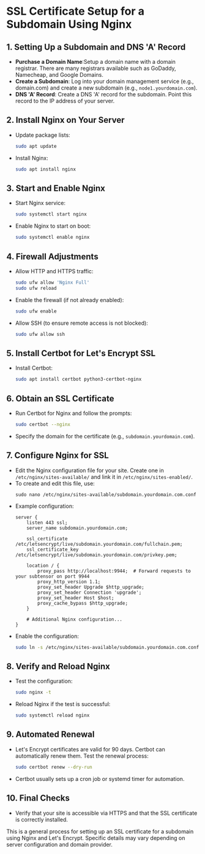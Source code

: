 
# SSL Certificate Setup for a Subdomain Using Nginx

## 1. Setting Up a Subdomain and DNS 'A' Record
- **Purchase a Domain Name**:Setup a domain name with a domain registrar. There are many registrars available such as GoDaddy, Namecheap, and Google Domains.
- **Create a Subdomain**: Log into your domain management service (e.g., domain.com) and create a new subdomain (e.g., `node1.yourdomain.com`).
- **DNS 'A' Record**: Create a DNS 'A' record for the subdomain. Point this record to the IP address of your server.

## 2. Install Nginx on Your Server
- Update package lists:
  ```bash
  sudo apt update
  ```
- Install Nginx:
  ```bash
  sudo apt install nginx
  ```

## 3. Start and Enable Nginx
- Start Nginx service:
  ```bash
  sudo systemctl start nginx
  ```
- Enable Nginx to start on boot:
  ```bash
  sudo systemctl enable nginx
  ```

## 4. Firewall Adjustments
- Allow HTTP and HTTPS traffic:
  ```bash
  sudo ufw allow 'Nginx Full'
  sudo ufw reload
  ```
- Enable the firewall (if not already enabled):
  ```bash
  sudo ufw enable
  ```
- Allow SSH (to ensure remote access is not blocked):
  ```bash
  sudo ufw allow ssh
  ```

## 5. Install Certbot for Let's Encrypt SSL
- Install Certbot:
  ```bash
  sudo apt install certbot python3-certbot-nginx
  ```

## 6. Obtain an SSL Certificate
- Run Certbot for Nginx and follow the prompts:
  ```bash
  sudo certbot --nginx
  ```
- Specify the domain for the certificate (e.g., `subdomain.yourdomain.com`).

## 7. Configure Nginx for SSL
- Edit the Nginx configuration file for your site. Create one in `/etc/nginx/sites-available/` and link it in `/etc/nginx/sites-enabled/`.
- To create and edit this file, use:
  ```
  sudo nano /etc/nginx/sites-available/subdomain.yourdomain.com.conf
  ```
- Example configuration: 
  ```
  server {
      listen 443 ssl;
      server_name subdomain.yourdomain.com;

      ssl_certificate /etc/letsencrypt/live/subdomain.yourdomain.com/fullchain.pem;
      ssl_certificate_key /etc/letsencrypt/live/subdomain.yourdomain.com/privkey.pem;

      location / {
          proxy_pass http://localhost:9944;  # Forward requests to your subtensor on port 9944
          proxy_http_version 1.1;
          proxy_set_header Upgrade $http_upgrade;
          proxy_set_header Connection 'upgrade';
          proxy_set_header Host $host;
          proxy_cache_bypass $http_upgrade;
      }

      # Additional Nginx configuration...
  }
  ```
- Enable the configuration:
  ```bash
  sudo ln -s /etc/nginx/sites-available/subdomain.yourdomain.com.conf /etc/nginx/sites-enabled/
  ```

## 8. Verify and Reload Nginx
- Test the configuration:
  ```bash
  sudo nginx -t
  ```
- Reload Nginx if the test is successful:
  ```bash
  sudo systemctl reload nginx
  ```

## 9. Automated Renewal
- Let's Encrypt certificates are valid for 90 days. Certbot can automatically renew them. Test the renewal process:
  ```bash
  sudo certbot renew --dry-run
  ```
- Certbot usually sets up a cron job or systemd timer for automation.

## 10. Final Checks
- Verify that your site is accessible via HTTPS and that the SSL certificate is correctly installed.

This is a general process for setting up an SSL certificate for a subdomain using Nginx and Let's Encrypt. Specific details may vary depending on server configuration and domain provider.